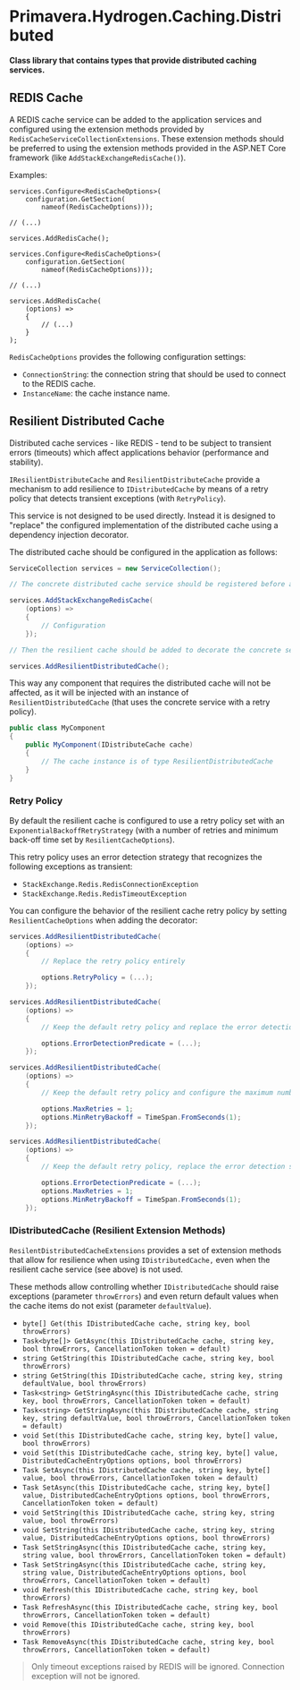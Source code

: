 # Primavera.Hydrogen.Caching.Distributed

**Class library that contains types that provide distributed caching services.**

## REDIS Cache

A REDIS cache service can be added to the application services and configured using the extension methods provided by `RedisCacheServiceCollectionExtensions`. These extension methods should be preferred to using the extension methods provided in the ASP.NET Core framework (like `AddStackExchangeRedisCache()`).

Examples:

```
services.Configure<RedisCacheOptions>(
    configuration.GetSection(
        nameof(RedisCacheOptions)));

// (...)

services.AddRedisCache();
```

```
services.Configure<RedisCacheOptions>(
    configuration.GetSection(
        nameof(RedisCacheOptions)));

// (...)

services.AddRedisCache(
    (options) =>
    {
        // (...)
    }
);
```

`RedisCacheOptions` provides the following configuration settings:

- `ConnectionString`: the connection string that should be used to connect to the REDIS cache.
- `InstanceName`: the cache instance name.

## Resilient Distributed Cache

Distributed cache services - like REDIS - tend to be subject to transient errors (timeouts) which affect applications behavior (performance and stability).

`IResilientDistributeCache` and `ResilientDistributeCache` provide a mechanism to add resilience to `IDistributedCache` by means of a retry policy that detects transient exceptions (with `RetryPolicy`).

This service is not designed to be used directly. Instead it is designed to "replace" the configured implementation of the distributed cache using a dependency injection decorator.

The distributed cache should be configured in the application as follows:

```csharp
ServiceCollection services = new ServiceCollection();

// The concrete distributed cache service should be registered before adding the resilient cache service

services.AddStackExchangeRedisCache(
    (options) =>
    {
        // Configuration
    });

// Then the resilient cache should be added to decorate the concrete service

services.AddResilientDistributedCache();
```

This way any component that requires the distributed cache will not be affected, as it will be injected with an instance of `ResilientDistributedCache` (that uses the concrete service with a retry policy).

```csharp
public class MyComponent
{
    public MyComponent(IDistributeCache cache)
    {
        // The cache instance is of type ResilientDistributedCache
    }
}
```

### Retry Policy

By default the resilient cache is configured to use a retry policy set with an `ExponentialBackoffRetryStrategy` (with a number of retries and minimum back-off time set by `ResilientCacheOptions`).

This retry policy uses an error detection strategy that recognizes the following exceptions as transient:

- `StackExchange.Redis.RedisConnectionException`
- `StackExchange.Redis.RedisTimeoutException`

You can configure the behavior of the resilient cache retry policy by setting `ResilientCacheOptions` when adding the decorator:

```csharp
services.AddResilientDistributedCache(
    (options) =>
    {
        // Replace the retry policy entirely

        options.RetryPolicy = (...);
    });

services.AddResilientDistributedCache(
    (options) =>
    {
        // Keep the default retry policy and replace the error detection strategy predicate

        options.ErrorDetectionPredicate = (...);
    });

services.AddResilientDistributedCache(
    (options) =>
    {
        // Keep the default retry policy and configure the maximum number of retries and the minimum back-off time

        options.MaxRetries = 1;
        options.MinRetryBackoff = TimeSpan.FromSeconds(1);
    });

services.AddResilientDistributedCache(
    (options) =>
    {
        // Keep the default retry policy, replace the error detection strategy predicate, and configure the maximum number of retries and the minimum back-off time

        options.ErrorDetectionPredicate = (...);
        options.MaxRetries = 1;
        options.MinRetryBackoff = TimeSpan.FromSeconds(1);
    });
```

### IDistributedCache (Resilient Extension Methods)

`ResilentDistributedCacheExtensions` provides a set of extension methods that allow for resilience when using `IDistributedCache,` even when the resilient cache service (see above) is not used.

These methods allow controlling whether `IDistributedCache` should raise exceptions (parameter `throwErrors`) and even return default values when the cache items do not exist (parameter `defaultValue`).

- `byte[] Get(this IDistributedCache cache, string key, bool throwErrors)`
- `Task<byte[]> GetAsync(this IDistributedCache cache, string key, bool throwErrors, CancellationToken token = default)`
- `string GetString(this IDistributedCache cache, string key, bool throwErrors)`
- `string GetString(this IDistributedCache cache, string key, string defaultValue, bool throwErrors)`
- `Task<string> GetStringAsync(this IDistributedCache cache, string key, bool throwErrors, CancellationToken token = default)`
- `Task<string> GetStringAsync(this IDistributedCache cache, string key, string defaultValue, bool throwErrors, CancellationToken token = default)`
- `void Set(this IDistributedCache cache, string key, byte[] value, bool throwErrors)`
- `void Set(this IDistributedCache cache, string key, byte[] value, DistributedCacheEntryOptions options, bool throwErrors)`
- `Task SetAsync(this IDistributedCache cache, string key, byte[] value, bool throwErrors, CancellationToken token = default)`
- `Task SetAsync(this IDistributedCache cache, string key, byte[] value, DistributedCacheEntryOptions options, bool throwErrors, CancellationToken token = default)`
- `void SetString(this IDistributedCache cache, string key, string value, bool throwErrors)`
- `void SetString(this IDistributedCache cache, string key, string value, DistributedCacheEntryOptions options, bool throwErrors)`
- `Task SetStringAsync(this IDistributedCache cache, string key, string value, bool throwErrors, CancellationToken token = default)`
- `Task SetStringAsync(this IDistributedCache cache, string key, string value, DistributedCacheEntryOptions options, bool throwErrors, CancellationToken token = default)`
- `void Refresh(this IDistributedCache cache, string key, bool throwErrors)`
- `Task RefreshAsync(this IDistributedCache cache, string key, bool throwErrors, CancellationToken token = default)`
- `void Remove(this IDistributedCache cache, string key, bool throwErrors)`
- `Task RemoveAsync(this IDistributedCache cache, string key, bool throwErrors, CancellationToken token = default)`

> Only timeout exceptions raised by REDIS will be ignored. Connection exception will not be ignored.